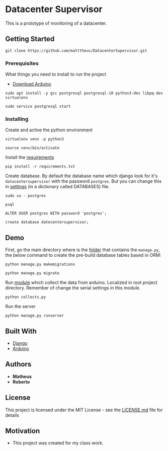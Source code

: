 # Datacenter Supervisor

This is a prototype of monitoring of a datacenter.

## Getting Started
```
git clone https://github.com/matttheus/DatacenterSupervisor.git
```

### Prerequisites

What things you need to install to run the project

* [Download Arduino](https://www.arduino.cc/en/Main/Software)

```
sudo apt install -y gcc postgresql postgresql-10 python3-dev libpq-dev virtualenv

sudo service postgresql start
```

### Installing

Create and active the python environment

```
virtualenv venv -p python3

source venv/bin/activate
```

Install the [requirements](https://github.com/matttheus/DatacenterSupervisor/blob/master/requirements.txt)

```
pip install -r requirements.txt
```

Create database. By default the database name which django look for it's `datacentersupervisor` with the password `postgres`. But you
can change this in [settings](https://github.com/matttheus/DatacenterSupervisor/blob/master/datacentersupervisor/datacentersupervisor/settings.py) (in a dictionary called DATABASES) file.

```
sudo su - postgres

psql

ALTER USER postgres WITH password 'postgres';

create database datecentersupervisor;
```

## Demo

First, go the main directory where is the [folder](https://github.com/matttheus/DatacenterSupervisor/tree/master/datacentersupervisor) that contains the `manage.py`, the below command to create the pre-build database tables based in ORM:

```
python manage.py makemigrations

python manage.py migrate
```

Run [module](https://github.com/matttheus/DatacenterSupervisor/blob/master/collects.py) which collect the data from arduino. Localized in root project directory. Remember of change the serial settings in this module.

``` 
python collects.py
```

Run the server

``` 
python manage.py runserver
```

## Built With

* [Django](https://www.djangoproject.com/)
* [Arduino](https://www.arduino.cc/reference/en/)

## Authors

* **Matheus**
* **Roberto**

## License

This project is licensed under the MIT License - see the [LICENSE.md](https://github.com/matttheus/DatacenterSupervisor/blob/master/LICENSE) file for details

## Motivation

* This project was created for my class work.
